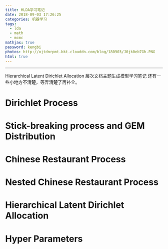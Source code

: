 ```yaml
---
title: HLDA学习笔记
date: 2018-09-03 17:26:25
categories: 机器学习
tags:
  - lda
  - math
  -	mcmc
mathjax: true
password: kengbi
photos: http://ojtdnrpmt.bkt.clouddn.com/blog/180903/J0jk0eb7Gh.PNG
html: true
---
```

***
Hierarchical Latent Dirichlet Allocation 层次文档主题生成模型学习笔记
还有一些小地方不清楚，等弄清楚了再补全。

<!--more-->

# Dirichlet Process

# Stick-breaking process and GEM Distribution

# Chinese Restaurant Process

# Nested Chinese Restaurant Process

# Hierarchical Latent Dirichlet Allocation

# Hyper Parameters